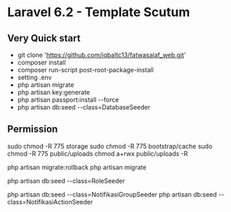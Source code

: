 # Laravel 6.2 - Template Scutum

## Very Quick start

-   git clone 'https://github.com/iqbaltc13/fatwasalaf_web.git'
-   composer install
-   composer run-script post-root-package-install
-   setting .env
-   php artisan migrate
-   php artisan key:generate
-   php artisan passport:install --force
-   php artisan db:seed --class=DatabaseSeeder

## Permission

sudo chmod -R 775 storage
sudo chmod -R 775 bootstrap/cache
sudo chmod -R 775 public/uploads
chmod a+rwx public/uploads -R

php artisan migrate:rollback
php artisan migrate

php artisan db:seed --class=RoleSeeder

php artisan db:seed --class=NotifikasiGroupSeeder
php artisan db:seed --class=NotifikasiActionSeeder
